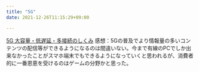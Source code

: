 ```yaml
---
title: "5G"
date: 2021-12-26T11:15:29+09:00

---
```

[5G 大容量・低遅延・多接続のしくみ](https://www.amazon.co.jp/dp/B08CDN21X7/)
感想：5Gの普及でより情報量の多いコンテンツの配信等ができるようになるのは間違いない。今まで有線のPCでしか出来なかったことがスマホ端末でもできるようになっていくと思われるが、消費者的に一番恩恵を受けるのはゲームの分野かと思った。
